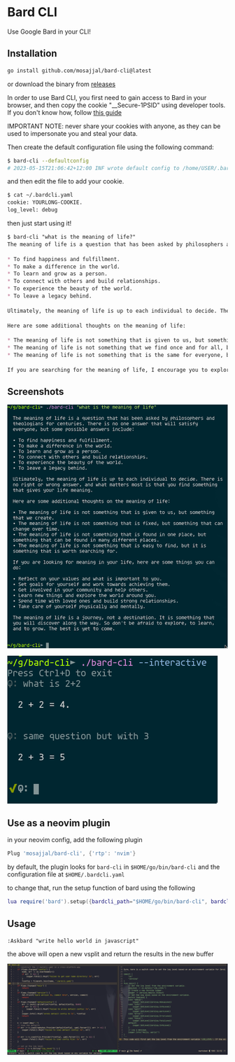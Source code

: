 # Bard CLI

Use Google Bard in your CLI!

## Installation

```bash
go install github.com/mosajjal/bard-cli@latest
```

or download the binary from [releases](//github.com/mosajjal/bard-cli/releases/latest)

In order to use Bard CLI, you first need to gain access to Bard in your browser, and then copy the cookie "__Secure-1PSID" using developer tools. If you don't know how, follow [this guide](https://developer.chrome.com/docs/devtools/application/cookies/)

IMPORTANT NOTE: never share your cookies with anyone, as they can be used to impersonate you and steal your data.

Then create the default configuration file using the following command:

```bash
$ bard-cli --defaultconfig
# 2023-05-15T21:06:42+12:00 INF wrote default config to /home/USER/.bardcli.yaml
```

and then edit the file to add your cookie.
```bash
$ cat ~/.bardcli.yaml
cookie: YOURLONG-COOKIE.
log_level: debug
```

then just start using it!

```md
$ bard-cli "what is the meaning of life?"
The meaning of life is a question that has been asked by philosophers and theologians for centuries. There is no one answer that will satisfy everyone, but some possible answers include:

* To find happiness and fulfillment.
* To make a difference in the world.
* To learn and grow as a person.
* To connect with others and build relationships.
* To experience the beauty of the world.
* To leave a legacy behind.

Ultimately, the meaning of life is up to each individual to decide. There is no right or wrong answer, and what matters most is that you find something that gives your life meaning.

Here are some additional thoughts on the meaning of life:

* The meaning of life is not something that is given to us, but something that we create.
* The meaning of life is not something that we find once and for all, but something that we discover and rediscover throughout our lives.
* The meaning of life is not something that is the same for everyone, but something that is unique to each individual.

If you are searching for the meaning of life, I encourage you to explore your own values, beliefs, and experiences. What is important to you? What makes you happy? What do you want to achieve in your life? The answers to these questions may help you to find your own meaning in life.
```

## Screenshots

![single question](static/singlequestion.png)

![interactive](static/interactive.png)


## Use as a neovim plugin

in your neovim config, add the following plugin

```lua
Plug 'mosajjal/bard-cli', {'rtp': 'nvim'}
```

by default, the plugin looks for `bard-cli` in `$HOME/go/bin/bard-cli` and the configuration file at `$HOME/.bardcli.yaml`

to change that, run the setup function of bard using the following

```lua
lua require('bard').setup({bardcli_path="$HOME/go/bin/bard-cli", bardcli_config_path="$HOME/.bardcli.yaml"})
```

## Usage

`
:Askbard "write hello world in javascript"
`

the above will open a new vsplit and return the results in the new buffer

![interactive](static/neovim.png)
